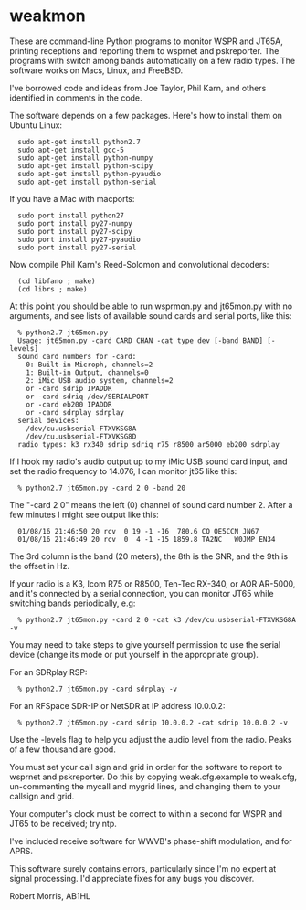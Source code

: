# weakmon

These are command-line Python programs to monitor WSPR and JT65A,
printing receptions and reporting them to wsprnet and pskreporter.
The programs with switch among bands automatically on a few radio types.
The software works on Macs, Linux, and FreeBSD.

I've borrowed code and ideas from Joe Taylor, Phil Karn, and others
identified in comments in the code.

The software depends on a few packages. Here's how to install them
on Ubuntu Linux:
```
  sudo apt-get install python2.7
  sudo apt-get install gcc-5
  sudo apt-get install python-numpy
  sudo apt-get install python-scipy
  sudo apt-get install python-pyaudio
  sudo apt-get install python-serial
```

If you have a Mac with macports:
```
  sudo port install python27
  sudo port install py27-numpy
  sudo port install py27-scipy
  sudo port install py27-pyaudio
  sudo port install py27-serial
```

Now compile Phil Karn's Reed-Solomon and convolutional decoders:
```
  (cd libfano ; make)
  (cd librs ; make)
```

At this point you should be able to run wsprmon.py and jt65mon.py with
no arguments, and see lists of available sound cards and serial ports,
like this:

```
  % python2.7 jt65mon.py
  Usage: jt65mon.py -card CARD CHAN -cat type dev [-band BAND] [-levels]
  sound card numbers for -card:
    0: Built-in Microph, channels=2
    1: Built-in Output, channels=0
    2: iMic USB audio system, channels=2
    or -card sdrip IPADDR
    or -card sdriq /dev/SERIALPORT
    or -card eb200 IPADDR
    or -card sdrplay sdrplay
  serial devices:
    /dev/cu.usbserial-FTXVKSG8A
    /dev/cu.usbserial-FTXVKSG8D
  radio types: k3 rx340 sdrip sdriq r75 r8500 ar5000 eb200 sdrplay
```

If I hook my radio's audio output up to my iMic USB sound card input,
and set the radio frequency to 14.076, I can monitor jt65 like this:

```
  % python2.7 jt65mon.py -card 2 0 -band 20
```

The "-card 2 0" means the left (0) channel of sound card number 2. After
a few minutes I might see output like this:

```
  01/08/16 21:46:50 20 rcv  0 19 -1 -16  780.6 CQ OE5CCN JN67
  01/08/16 21:46:49 20 rcv  0  4 -1 -15 1859.8 TA2NC   W0JMP EN34
```

The 3rd column is the band (20 meters), the 8th is the SNR, and the
9th is the offset in Hz.

If your radio is a K3, Icom R75 or R8500, Ten-Tec RX-340, or AOR AR-5000,
and it's connected by a serial connection, you can monitor JT65 while
switching bands periodically, e.g:

```
  % python2.7 jt65mon.py -card 2 0 -cat k3 /dev/cu.usbserial-FTXVKSG8A -v
```

You may need to take steps to give yourself permission to use the
serial device (change its mode or put yourself in the appropriate
group).

For an SDRplay RSP:

```
  % python2.7 jt65mon.py -card sdrplay -v
```

For an RFSpace SDR-IP or NetSDR at IP address 10.0.0.2:

```
  % python2.7 jt65mon.py -card sdrip 10.0.0.2 -cat sdrip 10.0.0.2 -v
```

Use the -levels flag to help you adjust the audio level from the
radio. Peaks of a few thousand are good.

You must set your call sign and grid in order for the software to
report to wsprnet and pskreporter. Do this by copying weak.cfg.example
to weak.cfg, un-commenting the mycall and mygrid lines, and changing
them to your callsign and grid.

Your computer's clock must be correct to within a second for WSPR and
JT65 to be received; try ntp.

I've included receive software for WWVB's phase-shift modulation, and
for APRS.

This software surely contains errors, particularly since I'm no expert
at signal processing. I'd appreciate fixes for any bugs you discover.

Robert Morris, AB1HL
